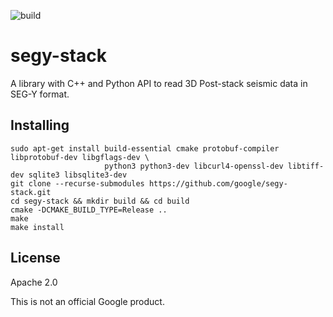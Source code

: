 ![build](https://github.com/google/segy-stack/workflows/CMake/badge.svg)

# segy-stack

A library with C++ and Python API to read 3D Post-stack seismic data in SEG-Y format.

## Installing

``` shell
sudo apt-get install build-essential cmake protobuf-compiler libprotobuf-dev libgflags-dev \
                     python3 python3-dev libcurl4-openssl-dev libtiff-dev sqlite3 libsqlite3-dev
git clone --recurse-submodules https://github.com/google/segy-stack.git
cd segy-stack && mkdir build && cd build
cmake -DCMAKE_BUILD_TYPE=Release ..
make
make install
```

## License 

Apache 2.0

This is not an official Google product.
